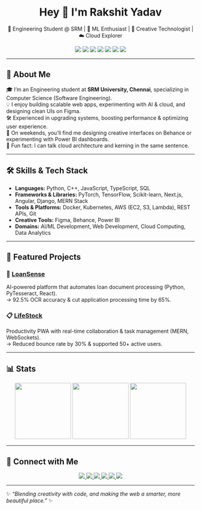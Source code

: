<h1 align="center">Hey 👋 I'm Rakshit Yadav</h1>

<p align="center">
🚀 Engineering Student @ SRM | 🤖 ML Enthusiast | 🎨 Creative Technologist | ☁️ Cloud Explorer
</p>

<p align="center">
<img src="https://img.shields.io/badge/-Python-3776AB?style=flat-square&logo=python&logoColor=white"/>
<img src="https://img.shields.io/badge/-TensorFlow-FF6F00?style=flat-square&logo=tensorflow&logoColor=white"/>
<img src="https://img.shields.io/badge/-Next.js-000000?style=flat-square&logo=next.js&logoColor=white"/>
<img src="https://img.shields.io/badge/-Docker-2496ED?style=flat-square&logo=docker&logoColor=white"/>
<img src="https://img.shields.io/badge/-AWS-232F3E?style=flat-square&logo=amazon-aws&logoColor=white"/>
<img src="https://img.shields.io/badge/-Figma-F24E1E?style=flat-square&logo=figma&logoColor=white"/>
<img src="https://img.shields.io/badge/-MERN%20Stack-3C873A?style=flat-square&logo=mongodb&logoColor=white"/>
</p>

---

## 🌟 About Me

🎓 I’m an Engineering student at **SRM University, Chennai**, specializing in Computer Science (Software Engineering).  
💡 I enjoy building scalable web apps, experimenting with AI & cloud, and designing clean UIs on Figma.  
🛠️ Experienced in upgrading systems, boosting performance & optimizing user experience.  
🎨 On weekends, you’ll find me designing creative interfaces on Behance or experimenting with Power BI dashboards.  
💬 Fun fact: I can talk cloud architecture and kerning in the same sentence.  

---

## 🛠️ Skills & Tech Stack

- **Languages:** Python, C++, JavaScript, TypeScript, SQL
- **Frameworks & Libraries:** PyTorch, TensorFlow, Scikit-learn, Next.js, Angular, Django, MERN Stack
- **Tools & Platforms:** Docker, Kubernetes, AWS (EC2, S3, Lambda), REST APIs, Git
- **Creative Tools:** Figma, Behance, Power BI
- **Domains:** AI/ML Development, Web Development, Cloud Computing, Data Analytics

---

## 🚀 Featured Projects

### 📄 [LoanSense](https://github.com/RakshitYadav09/Standard-Chartered-AI-Manager)  
AI-powered platform that automates loan document processing (Python, PyTesseract, React).  
→ 92.5% OCR accuracy & cut application processing time by 65%.

### 📋 [LifeStock](https://life-stock-planner.vercel.app/)  
Productivity PWA with real-time collaboration & task management (MERN, WebSockets).  
→ Reduced bounce rate by 30% & supported 50+ active users.

---

## 📊 Stats

<p align="center">
  <img src="https://github-readme-stats.vercel.app/api?username=RakshitYadav09&show_icons=true&theme=tokyonight&hide_border=true" height="150"/>
  <img src="https://streak-stats.demolab.com?user=RakshitYadav09&theme=tokyonight&hide_border=true" height="150"/>
  <img src="https://github-readme-stats.vercel.app/api/top-langs/?username=RakshitYadav09&layout=compact&theme=tokyonight&hide_border=true" height="150"/>
</p>

---

## 🔗 Connect with Me

<p align="center">
  <a href="https://www.linkedin.com/in/rakshityadavv/" target="_blank">
    <img src="https://img.shields.io/badge/-LinkedIn-0077B5?style=for-the-badge&logo=linkedin&logoColor=white"/>
  </a>
  <a href="https://www.instagram.com/rakshityadavv/" target="_blank">
    <img src="https://img.shields.io/badge/-Instagram-E4405F?style=for-the-badge&logo=instagram&logoColor=white"/>
  </a>
  <a href="https://discordapp.com/users/bettercallrezz" target="_blank">
    <img src="https://img.shields.io/badge/-Discord-5865F2?style=for-the-badge&logo=discord&logoColor=white"/>
  </a>
  <a href="https://www.behance.net/rezzfx" target="_blank">
    <img src="https://img.shields.io/badge/-Behance-1769ff?style=for-the-badge&logo=behance&logoColor=white"/>
  </a>
  <a href="https://dribbble.com/rezzasf" target="_blank">
    <img src="https://img.shields.io/badge/-Dribbble-EA4C89?style=for-the-badge&logo=dribbble&logoColor=white"/>
  </a>
  <a href="https://rakshityadav-portfolio.vercel.app/" target="_blank">
    <img src="https://img.shields.io/badge/-Portfolio-000000?style=for-the-badge&logo=vercel&logoColor=white"/>
  </a>
</p>

---

✨ _“Blending creativity with code, and making the web a smarter, more beautiful place.”_ ✨
